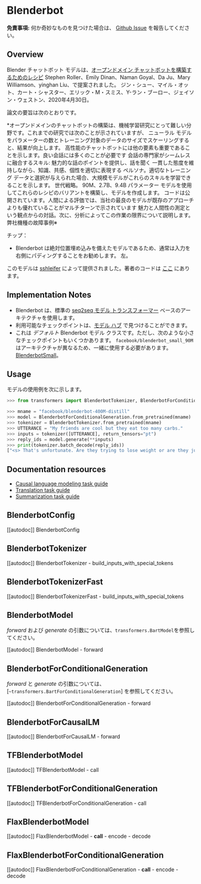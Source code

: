 <!--Copyright 2020 The HuggingFace Team. All rights reserved.

Licensed under the Apache License, Version 2.0 (the "License"); you may not use this file except in compliance with
the License. You may obtain a copy of the License at

http://www.apache.org/licenses/LICENSE-2.0

Unless required by applicable law or agreed to in writing, software distributed under the License is distributed on
an "AS IS" BASIS, WITHOUT WARRANTIES OR CONDITIONS OF ANY KIND, either express or implied. See the License for the
specific language governing permissions and limitations under the License.

⚠️ Note that this file is in Markdown but contain specific syntax for our doc-builder (similar to MDX) that may not be
rendered properly in your Markdown viewer.

-->

# Blenderbot

**免責事項:** 何か奇妙なものを見つけた場合は、 [Github Issue](https://github.com/huggingface/transformers/issues/new?assignees=&labels=&template=bug-report.md&title) を報告してください。

## Overview

Blender チャットボット モデルは、[オープンドメイン チャットボットを構築するためのレシピ](https://arxiv.org/pdf/2004.13637.pdf) Stephen Roller、Emily Dinan、Naman Goyal、Da Ju、Mary Williamson、yinghan Liu、で提案されました。
ジン・シュー、マイル・オット、カート・シャスター、エリック・M・スミス、Y-ラン・ブーロー、ジェイソン・ウェストン、2020年4月30日。

論文の要旨は次のとおりです。

*オープンドメインのチャットボットの構築は、機械学習研究にとって難しい分野です。これまでの研究では次のことが示されていますが、
ニューラル モデルをパラメーターの数とトレーニング対象のデータのサイズでスケーリングすると、結果が向上します。
高性能のチャットボットには他の要素も重要であることを示します。良い会話には多くのことが必要です
会話の専門家がシームレスに融合するスキル: 魅力的な話のポイントを提供し、話を聞く
一貫した態度を維持しながら、知識、共感、個性を適切に表現する
ペルソナ。適切なトレーニング データと選択が与えられた場合、大規模モデルがこれらのスキルを学習できることを示します。
世代戦略。 90M、2.7B、9.4B パラメーター モデルを使用してこれらのレシピのバリアントを構築し、モデルを作成します。
コードは公開されています。人間による評価では、当社の最良のモデルが既存のアプローチよりも優れていることがマルチターンで示されています
魅力と人間性の測定という観点からの対話。次に、分析によってこの作業の限界について説明します。
弊社機種の故障事例※

チップ：

- Blenderbot は絶対位置埋め込みを備えたモデルであるため、通常は入力を右側にパディングすることをお勧めします。
  左。

このモデルは [sshleifer](https://huggingface.co/sshleifer) によって提供されました。著者のコードは [ここ](https://github.com/facebookresearch/ParlAI) にあります。

## Implementation Notes

- Blenderbot は、標準の [seq2seq モデル トランスフォーマー](https://arxiv.org/pdf/1706.03762.pdf) ベースのアーキテクチャを使用します。
- 利用可能なチェックポイントは、[モデル ハブ](https://huggingface.co/models?search=blenderbot) で見つけることができます。
- これは *デフォルト* Blenderbot モデル クラスです。ただし、次のような小さなチェックポイントもいくつかあります。
  `facebook/blenderbot_small_90M` はアーキテクチャが異なるため、一緒に使用する必要があります。
  [BlenderbotSmall](ブレンダーボット小)。

## Usage

モデルの使用例を次に示します。

```python
>>> from transformers import BlenderbotTokenizer, BlenderbotForConditionalGeneration

>>> mname = "facebook/blenderbot-400M-distill"
>>> model = BlenderbotForConditionalGeneration.from_pretrained(mname)
>>> tokenizer = BlenderbotTokenizer.from_pretrained(mname)
>>> UTTERANCE = "My friends are cool but they eat too many carbs."
>>> inputs = tokenizer([UTTERANCE], return_tensors="pt")
>>> reply_ids = model.generate(**inputs)
>>> print(tokenizer.batch_decode(reply_ids))
["<s> That's unfortunate. Are they trying to lose weight or are they just trying to be healthier?</s>"]
```

## Documentation resources

- [Causal language modeling task guide](../tasks/language_modeling)
- [Translation task guide](../tasks/translation)
- [Summarization task guide](../tasks/summarization)

## BlenderbotConfig

[[autodoc]] BlenderbotConfig

## BlenderbotTokenizer

[[autodoc]] BlenderbotTokenizer
    - build_inputs_with_special_tokens

## BlenderbotTokenizerFast

[[autodoc]] BlenderbotTokenizerFast
    - build_inputs_with_special_tokens

## BlenderbotModel

*forward* および *generate* の引数については、`transformers.BartModel`を参照してください。

[[autodoc]] BlenderbotModel
    - forward

## BlenderbotForConditionalGeneration

*forward* と *generate* の引数については、[`~transformers.BartForConditionalGeneration`] を参照してください。

[[autodoc]] BlenderbotForConditionalGeneration
    - forward

## BlenderbotForCausalLM

[[autodoc]] BlenderbotForCausalLM
    - forward

## TFBlenderbotModel

[[autodoc]] TFBlenderbotModel
    - call

## TFBlenderbotForConditionalGeneration

[[autodoc]] TFBlenderbotForConditionalGeneration
    - call

## FlaxBlenderbotModel

[[autodoc]] FlaxBlenderbotModel
    - __call__
    - encode
    - decode

## FlaxBlenderbotForConditionalGeneration

[[autodoc]] FlaxBlenderbotForConditionalGeneration
    - __call__
    - encode
    - decode
